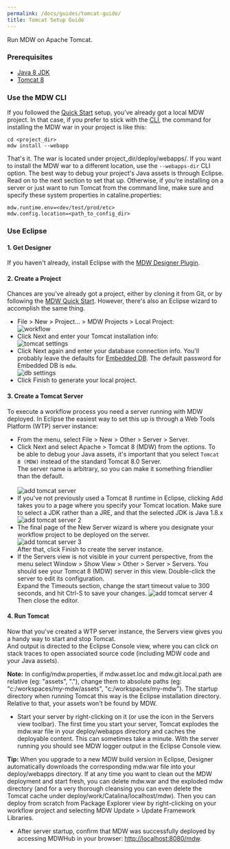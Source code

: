 ```yaml
---
permalink: /docs/guides/tomcat-guide/
title: Tomcat Setup Guide
---
```


Run MDW on Apache Tomcat.

### Prerequisites
  - [Java 8 JDK](http://www.oracle.com/technetwork/java/javase/downloads/index.html)
  - [Tomcat 8](http://tomcat.apache.org/download-80.cgi)   
  
### Use the MDW CLI
  If you followed the [Quick Start](../../getting-started/quick-start) setup, you've already got a local MDW project.
  In that case, if you prefer to stick with the [CLI](../../getting-started/cli), the command for installing the
  MDW war in your project is like this:
  ```
  cd <project_dir>
  mdw install --webapp 
  ```
  That's it.  The war is located under project_dir/deploy/webapps/.
  If you want to install the MDW war to a different location, use the `--webapps-dir` CLI option.
  The best way to debug your project's Java assets is through Eclipse.  Read on to the next section to set that up.
  Otherwise, if you're installing on a server or just want to run Tomcat from the command line, make sure and specify these
  system properties in cataline.properties:
  ```
  mdw.runtime.env=<dev/test/prod/etc>
  mdw.config.location=<path_to_config_dir>
  ``` 
  
### Use Eclipse

#### 1. Get Designer 
  If you haven't already, install Eclipse with the [MDW Designer Plugin](../../getting-started/install-designer).

#### 2. Create a Project
  Chances are you've already got a project, either by cloning it from Git, or by following the [MDW Quick Start](../../getting-started/quick-start).
  However, there's also an Eclipse wizard to accomplish the same thing.
  - File > New > Project... > MDW Projects > Local Project:<br>
    ![workflow](../images/workflow.png)<br>
  - Click Next and enter your Tomcat installation info:<br>
    ![tomcat settings](../images/tomcatSetting.png)<br>
  - Click Next again and enter your database connection info. 
    You'll probably leave the defaults for [Embedded DB](https://github.com/CenturyLinkCloud/mdw/blob/master/mdw-workflow/assets/com/centurylink/mdw/db/readme.md).
    The default password for Embedded DB is `mdw`.<br>
    ![db settings](../images/dbSetting.png)<br>
  - Click Finish to generate your local project.

#### 3. Create a Tomcat Server
  To execute a workflow process you need a server running with MDW deployed.  In Eclipse the easiest 
  way to set this up is through a Web Tools Platform (WTP) server instance:
  - From the menu, select File > New > Other > Server > Server.  
  - Click Next and select Apache > Tomcat 8 (MDW) from the options.  To be able to debug your Java assets, it's important 
    that you select `Tomcat 8 (MDW)` instead of the standard Tomcat 8.0 Server.  
    The server name is arbitrary, so you can make it something friendlier than the default.<br>  
    ![add tomcat server](../images/addTomcatServer.png)<br> 
  - If you've not previously used a Tomcat 8 runtime in Eclipse, clicking Add takes you to a page where you specify your Tomcat location.
    Make sure to select a JDK rather than a JRE, and that the selected JDK is Java 1.8.x<br>
    ![add tomcat server 2](../images/addTomcatServer2.png)<br>
  - The final page of the New Server wizard is where you designate your workflow project to be deployed on the server.<br>
    ![add tomcat server 3](../images/addTomcatServer3.png)<br>
    After that, click Finish to create the server instance.
  - If the Servers view is not visible in your current perspective, from the menu select Window > Show View > Other > Server > Servers.
    You should see your Tomcat 8 (MDW) server in this view.  Double-click the server to edit its configuration.  
    Expand the Timeouts section, change the start timeout value to 300 seconds, and hit Ctrl-S to save your changes.
    ![add tomcat server 4](../images/addTomcatServer4.png)<br>
    Then close the editor.

#### 4. Run Tomcat
  Now that you've created a WTP server instance, the Servers view gives you a handy way to start and stop Tomcat.  
  And output is directed to the Eclipse Console view, where you can click on stack traces to open associated source code 
  (including MDW code and your Java assets).
  
  **Note:** In config/mdw.properties, if mdw.asset.loc and mdw.git.local.path are relative (eg: "assets", "."), change them to
    absolute paths (eg: "c:/workspaces/my-mdw/assets", "c:/workspaces/my-mdw").  The startup directory when running Tomcat
    this way is the Eclipse installation directory.  Relative to that, your assets won't be found by MDW.
  - Start your server by right-clicking on it (or use the icon in the Servers view toolbar).
    The first time you start your server, Tomcat explodes the mdw.war file in your deploy/webapps directory and caches the deployable content.
    This can sometimes take a minute.  With the server running you should see MDW logger output in the Eclipse Console view. 
  
  **Tip:** When you upgrade to a new MDW build version in Eclipse, Designer automatically downloads the corresponding mdw.war file into your deploy/webapps directory.
  If at any time you want to clean out the MDW deployment and start fresh, you can delete mdw.war and the exploded mdw directory 
  (and for a very thorough cleansing you can even delete the Tomcat cache under deploy/work/Catalina/localhost/mdw).
  Then you can deploy from scratch from Package Explorer view by right-clicking on your workflow project and selecting MDW Update > Update Framework Libraries.
  
  - After server startup, confirm that MDW was successfully deployed by accessing MDWHub in your browser: <http://localhost:8080/mdw>.



  